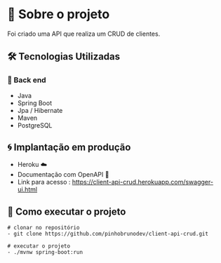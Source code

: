 # 🎯 Sobre o projeto

Foi criado uma API que realiza um CRUD de clientes.

## 🛠 Tecnologias Utilizadas

### 🧱 Back end

- Java
- Spring Boot
- Jpa / Hibernate
- Maven
- PostgreSQL

##  🌀 Implantação em produção

- Heroku ☁️
- Documentação com OpenAPI 📖 
- Link para acesso : https://client-api-crud.herokuapp.com/swagger-ui.html




## 🚀 Como executar o projeto

```
# clonar no repositório
- git clone https://github.com/pinhobrunodev/client-api-crud.git

# executar o projeto
- ./mvnw spring-boot:run
```



